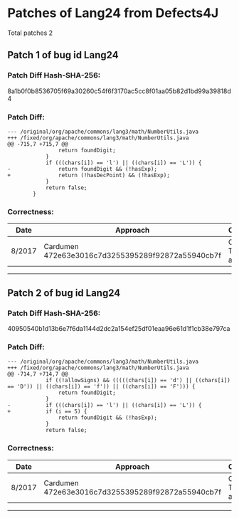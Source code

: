 
# Patches of Lang24 from Defects4J 
Total patches 2
## Patch 1 of bug id Lang24
### Patch Diff Hash-SHA-256:

8a1b0f0b8536705f69a30260c54f6f3170ac5cc8f01aa05b82d1bd99a39818d4

### Patch Diff:
```
--- /original/org/apache/commons/lang3/math/NumberUtils.java	
+++ /fixed/org/apache/commons/lang3/math/NumberUtils.java	
@@ -715,7 +715,7 @@
 				return foundDigit;
 			}
 			if (((chars[i]) == 'l') || ((chars[i]) == 'L')) {
-				return foundDigit && (!hasExp);
+				return (!hasDecPoint) && (!hasExp);
 			}
 			return false;
 		}
```

### Correctness:
Date|Approach|Correctness
------------ | ------------ | -------------
 8/2017 | Cardumen 472e63e3016c7d3255395289f92872a55940cb7f | Original Test-suite adequate

---
## Patch 2 of bug id Lang24
### Patch Diff Hash-SHA-256:

40950540b1d13b6e7f6da1144d2dc2a154ef25df01eaa96e61d1f1cb38e797ca

### Patch Diff:
```
--- /original/org/apache/commons/lang3/math/NumberUtils.java	
+++ /fixed/org/apache/commons/lang3/math/NumberUtils.java	
@@ -714,7 +714,7 @@
 			if ((!allowSigns) && (((((chars[i]) == 'd') || ((chars[i]) == 'D')) || ((chars[i]) == 'f')) || ((chars[i]) == 'F'))) {
 				return foundDigit;
 			}
-			if (((chars[i]) == 'l') || ((chars[i]) == 'L')) {
+			if (i == 5) {
 				return foundDigit && (!hasExp);
 			}
 			return false;
```

### Correctness:
Date|Approach|Correctness
------------ | ------------ | -------------
 8/2017 | Cardumen 472e63e3016c7d3255395289f92872a55940cb7f | Original Test-suite adequate

---